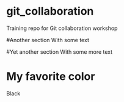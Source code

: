 # git_collaboration
Training repo for Git collaboration workshop

#Another section
With some text

#Yet another section
With some more text

# My favorite color
Black

